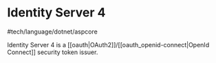 # Identity Server 4 
 #tech/language/dotnet/aspcore 

Identity Server 4 is a  [[oauth|OAuth2]]/[[oauth_openid-connect|OpenId Connect]] security token issuer.